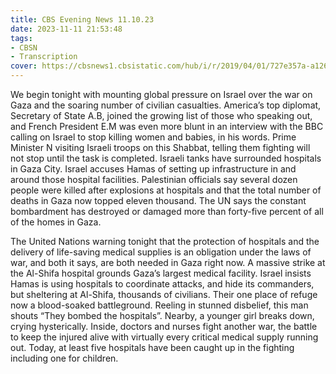 ```yaml
---
title: CBS Evening News 11.10.23
date: 2023-11-11 21:53:48
tags:
- CBSN
- Transcription
cover: https://cbsnews1.cbsistatic.com/hub/i/r/2019/04/01/727e357a-a126-4138-a2c5-4d3222669d57/thumbnail/640x360/3ff2761028dc5c65cc4f07acd54bcd5c/cbsn2-logo-1920x1080.jpg
---
```

We begin tonight with mounting global pressure on Israel over the war on Gaza and the soaring number of civilian casualties. America’s top diplomat, Secretary of State A.B, joined the growing list of those who speaking out, and French President E.M was even more blunt in an interview with the BBC calling on Israel to stop killing women and babies, in his words. Prime Minister N visiting Israeli troops on this Shabbat, telling them fighting will not stop until the task is completed. Israeli tanks have surrounded hospitals in Gaza City. Israel accuses Hamas of setting up infrastructure in and around those hospital facilities. Palestinian officials say several dozen people were killed after explosions at hospitals and that the total number of deaths in Gaza now topped eleven thousand. The UN says the constant bombardment has destroyed or damaged more than forty-five percent of all of the homes in Gaza. 

The United Nations warning tonight that the protection of hospitals and the delivery of life-saving medical supplies is an obligation under the laws of war, and both it says, are both needed in Gaza right now. A massive strike at the Al-Shifa hospital grounds Gaza’s largest medical facility. Israel insists Hamas is using hospitals to coordinate attacks, and hide its commanders, but sheltering at Al-Shifa, thousands of civilians. Their one place of refuge now a blood-soaked battleground. Reeling in stunned disbelief, this man shouts “They bombed the hospitals”. Nearby, a younger girl breaks down, crying hysterically. Inside, doctors and nurses fight another war, the battle to keep the injured alive with virtually every critical medical supply running out. Today, at least five hospitals have been caught up in the fighting including one for children. 
